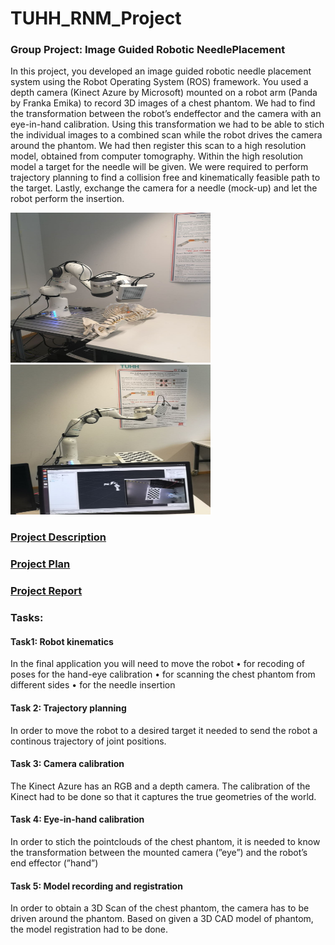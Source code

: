 # TUHH_RNM_Project

### Group Project: Image Guided Robotic NeedlePlacement

In this project, you developed an image guided robotic needle placement system using the
Robot Operating System (ROS) framework. You used a depth camera (Kinect Azure by
Microsoft) mounted on a robot arm (Panda by Franka Emika) to record 3D images of a chest
phantom. We had to find the transformation between the robot’s endeffector and the
camera with an eye-in-hand calibration. Using this transformation we had to be able to stich the
individual images to a combined scan while the robot drives the camera around the phantom.
We had then register this scan to a high resolution model, obtained from computer tomography.
Within the high resolution model a target for the needle will be given. We were required to perform
trajectory planning to find a collision free and kinematically feasible path to the target. Lastly,
exchange the camera for a needle (mock-up) and let the robot perform the insertion.

<img src="documentation/images/photo_2020-11-07_23-21-34.jpg" width="320" height="240" />  <img src="documentation/images/photo_2020-11-07_23-21-39.jpg" width="320" height="240" /> 


### [Project Description](https://github.com/adamanov/TUHH_RNM_Project/blob/master/documentation/ProjectDescription2020_update080520.pdf)
### [Project Plan](https://github.com/adamanov/TUHH_RNM_Project/blob/master/documentation/RNM_ProjectPlan_Group2updated.pdf)
### [Project Report](https://github.com/adamanov/TUHH_RNM_Project/blob/master/documentation/RNM_Report_Group_2.pdf)


### Tasks: 

#### Task1: Robot kinematics

In the final application you will need to move the robot
• for recoding of poses for the hand-eye calibration
• for scanning the chest phantom from different sides
• for the needle insertion

#### Task 2: Trajectory planning
In order to move the robot to a desired target it needed to send the robot a continous trajectory
of joint positions.

#### Task 3: Camera calibration
The Kinect Azure has an RGB and a depth camera. The calibration of the Kinect had to be 
done so that it captures the true geometries of the world.

#### Task 4: Eye-in-hand calibration
In order to stich the pointclouds of the chest phantom, it is needed to know the transformation
between the mounted camera (”eye”) and the robot’s end effector (”hand”)

#### Task 5: Model recording and registration
In order to obtain a 3D Scan of the chest phantom, the camera has to be driven around the phantom.
Based on given a 3D CAD model of phantom, the model registration had to be done. 

